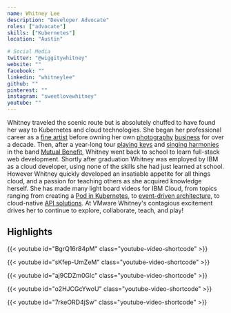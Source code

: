 ```yaml
---
name: Whitney Lee
description: "Developer Advocate"
roles: ["advocate"]
skills: ["Kubernetes"]
location: "Austin"

# Social Media 
twitter: "@wiggitywhitney"
website: ""
facebook: ""
linkedin: "whitneylee"
github: ""
pinterest: ""
instagram: "sweetlovewhitney"
youtube: ""
---
```


Whitney traveled the scenic route but is absolutely chuffed to have found her way to Kubernetes and cloud technologies. She began her professional career as a [fine artist](/images/team/advocates/whitney-color/whitney-artist.jpg) before owning her own [photography](/images/team/advocates/whitney-color/whitney-photographer1.jpg) [business](/images/team/advocates/whitney-color/whitney-photographer2.jpg) for over a decade. Then, after a year-long tour [playing keys](/images/team/advocates/whitney-color/whitney-musician1.jpg) and [singing harmonies](/images/team/advocates/whitney-color/whitney-musician2.jpg) in the band [Mutual Benefit](https://mutualbenefit.bandcamp.com/), Whitney went back to school to learn full-stack web development. Shortly after graduation Whitney was employed by IBM as a cloud developer, using none of the skills she had just learned at school. However Whitney quickly developed an insatiable appetite for all things cloud, and a passion for teaching others as she acquired knowledge herself. She has made many light board videos for IBM Cloud, from topics ranging from creating a [Pod in Kubernetes](https://youtu.be/BgrQ16r84pM), to [event-driven architecture](https://youtu.be/o2HJCGcYwoU), to cloud-native [API solutions](https://youtu.be/sKfep-UmZeM). At VMware Whitney's contagious excitement drives her to continue to explore, collaborate, teach, and play!

<!--more-->


## Highlights

{{< youtube id="BgrQ16r84pM" class="youtube-video-shortcode" >}}

{{< youtube id="sKfep-UmZeM" class="youtube-video-shortcode" >}}

{{< youtube id="aj9CDZm0Glc" class="youtube-video-shortcode" >}}

{{< youtube id="o2HJCGcYwoU" class="youtube-video-shortcode" >}}

{{< youtube id="7rkeORD4jSw" class="youtube-video-shortcode" >}}

